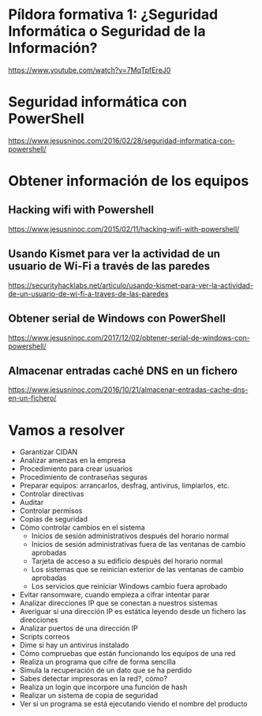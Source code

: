 # Píldora formativa 1: ¿Seguridad Informática o Seguridad de la Información?
https://www.youtube.com/watch?v=7MqTpfEreJ0

# Seguridad informática con PowerShell
https://www.jesusninoc.com/2016/02/28/seguridad-informatica-con-powershell/

# Obtener información de los equipos

## Hacking wifi with Powershell
https://www.jesusninoc.com/2015/02/11/hacking-wifi-with-powershell/

## Usando Kismet para ver la actividad de un usuario de Wi-Fi a través de las paredes
https://securityhacklabs.net/articulo/usando-kismet-para-ver-la-actividad-de-un-usuario-de-wi-fi-a-traves-de-las-paredes

## Obtener serial de Windows con PowerShell
https://www.jesusninoc.com/2017/12/02/obtener-serial-de-windows-con-powershell/

## Almacenar entradas caché DNS en un fichero
https://www.jesusninoc.com/2016/10/21/almacenar-entradas-cache-dns-en-un-fichero/

# Vamos a resolver

- Garantizar CIDAN
- Analizar amenzas en la empresa
- Procedimiento para crear usuarios
- Procedimiento de contraseñas seguras
- Preparar equipos: arrancarlos, desfrag, antivirus, limpiarlos, etc.
- Controlar directivas
- Auditar
- Controlar permisos
- Copias de seguridad
- Cómo controlar cambios en el sistema
  - Inicios de sesión administrativos después del horario normal
  - Inicios de sesión administrativas fuera de las ventanas de cambio aprobadas
  - Tarjeta de acceso a su edificio después del horario normal
  - Los sistemas que se reinician exterior de las ventanas de cambio aprobadas
  - Los servicios que reiniciar Windows cambio fuera aprobado
- Evitar ransomware, cuando empieza a cifrar intentar parar
- Analizar direcciones IP que se conectan a nuestros sistemas
- Averiguar si una dirección IP es estática leyendo desde un fichero las direcciones
- Analizar puertos de una dirección IP
- Scripts correos
- Dime si hay un antivirus instalado
- Cómo compruebas que están funcionando los equipos de una red
- Realiza un programa que cifre de forma sencilla
- Simula la recuperación de un dato que se ha perdido
- Sabes detectar impresoras en la red?, cómo?
- Realiza un login que incorpore una función de hash
- Realizar un sistema de copia de seguridad
- Ver si un programa se está ejecutando viendo el nombre del producto
